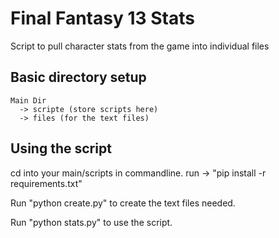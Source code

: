 # Final Fantasy 13 Stats
Script to pull character stats from the game into individual files


## Basic directory setup
    
    Main Dir
      -> scripte (store scripts here)
      -> files (for the text files)
     
## Using the script
  cd into your main/scripts in commandline.
  run -> "pip install -r requirements.txt"
  
  Run "python create.py" to create the text files needed.
  
  Run "python stats.py" to use the script.
